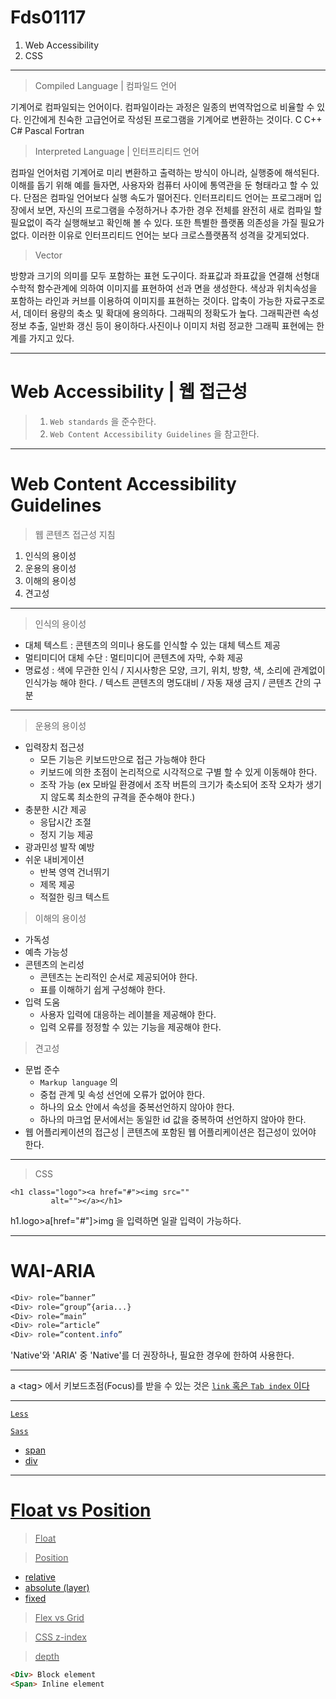 # Fds01117

1. Web Accessibility 
2. CSS

---

> Compiled Language | 컴파일드 언어

기계어로 컴파일되는 언어이다. 컴파일이라는 과정은 일종의 번역작업으로 비율할 수 있다. 인간에게 친숙한 고급언어로 작성된 프로그램을 기계어로 변환하는 것이다. 
C C++ C# Pascal Fortran

> Interpreted Language | 인터프리티드 언어

컴파일 언어처럼 기계어로 미리 변환하고 출력하는 방식이 아니라, 실행중에 해석된다. 이해를 돕기 위해 예를 들자면, 사용자와 컴퓨터 사이에 통역관을 둔 형태라고 할 수 있다. 단점은 컴파일 언어보다 실행 속도가 떨어진다. 인터프리티드 언어는 프로그래머 입장에서 보면, 자신의 프로그램을 수정하거나 추가한 경우 전체를 완전히 새로 컴파일 할 필요없이 즉각 실행해보고 확인해 볼 수 있다. 또한 특별한 플랫폼 의존성을 가질 필요가 없다. 이러한 이유로 인터프리티드 언어는 보다 크로스플랫폼적 성격을 갖게되었다.

> Vector

방향과 크기의 의미를 모두 포함하는 표현 도구이다. 좌표값과 좌표값을 연결해 선형대수학적 함수관계에 의하여 이미지를 표현하여 선과 면을 생성한다. 색상과 위치속성을 포함하는 라인과 커브를 이용하여 이미지를 표현하는 것이다. 압축이 가능한 자료구조로서, 데이터 용량의 축소 및 확대에 용의하다. 그래픽의 정확도가 높다. 그래픽관련 속성정보 추출, 일반화 갱신 등이 용이하다.사진이나 이미지 처럼 정교한 그래픽 표현에는 한계를 가지고 있다.

---

# Web Accessibility | 웹 접근성

>1. `Web standards` 을 준수한다.
>2. `Web Content Accessibility Guidelines` 을 참고한다.

---

# Web Content Accessibility Guidelines

> 웹 콘텐츠 접근성 지침
1. 인식의 용이성
2. 운용의 용이성
3. 이해의 용이성
4. 견고성

---
> 인식의 용이성

- 대체 텍스트 : 콘텐츠의 의미나 용도를 인식할 수 있는 대체 텍스트 제공
- 멀티미디어 대체 수단 : 멀티미디어 콘텐츠에 자막, 수화 제공
- 명료성 : 색에 무관한 인식 / 지시사항은 모양, 크기, 위치, 방향, 색, 소리에 관계없이 인식가능 해야 한다. / 텍스트 콘텐츠의 명도대비 / 자동 재생 금지 / 콘텐츠 간의 구분

---
> 운용의 용이성

- 입력장치 접근성 
  - 모든 기능은 키보드만으로 접근 가능해야 한다 
  - 키보드에 의한 초점이 논리적으로 시각적으로 구별 할 수 있게 이동해야 한다. 
  - 조작 가능 (ex 모바일 환경에서 조작 버튼의 크기가 축소되어 조작 오차가 생기지 않도록 최소한의 규격을 준수해야 한다.)
- 충분한 시간 제공
  - 응답시간 조절
  - 정지 기능 제공
- 광과민성 발작 예방 
- 쉬운 내비게이션
  - 반복 영역 건너뛰기
  - 제목 제공 
  - 적절한 링크 텍스트

> 이해의 용이성

- 가독성
- 예측 가능성
- 콘텐츠의 논리성 
  - 콘텐츠는 논리적인 순서로 제공되어야 한다. 
  - 표를 이해하기 쉽게 구성해야 한다.
- 입력 도움 
  - 사용자 입력에 대응하는 레이블을 제공해야 한다. 
  - 입력 오류를 정정할 수 있는 기능을 제공해야 한다. 

> 견고성

- 문법 준수 
  - `Markup language` 의 <element> </element>
  - 중첩 관계 및 속성 선언에 오류가 없어야 한다.
  - 하나의 요소 안에서 속성을 중복선언하지 않아야 한다.
  - 하나의 마크업 문서에서는 동일한 id 값을 중복하여 선언하지 않아야 한다.
- 웹 어플리케이션의 접근성 | 콘텐츠에 포함된 웹 어플리케이션은 접근성이 있어야 한다.

---

> CSS

	<h1 class="logo"><a href="#"><img src=""
	         alt=""></a></h1>

h1.logo>a[href="#"]>img 을 입력하면 일괄 입력이 가능하다.

---
# WAI-ARIA 

```css
<Div> role=“banner”
<Div> role=“group”{aria...}
<Div> role=“main”
<Div> role=“article”
<Div> role=“content.info”
```

'Native'와 'ARIA' 중 'Native'를 더 권장하나, 필요한 경우에 한하여 사용한다.

---

a &lt;tag&gt; 에서 키보드초점(Focus)를 받을 수 있는 것은 <a href> `link` 혹은 `Tab index` 이다

---

`Less`

`Sass` 

- span
- div

---

# Float vs Position

> Float

> Position
- relative
- absolute (layer)
- fixed

> Flex vs Grid

> CSS z-index

> depth

```html
<Div> Block element
<Span> Inline element
```